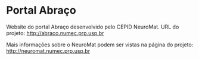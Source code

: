 # Portal Abraço

Website do portal Abraço desenvolvido pelo CEPID NeuroMat. URL do projeto: http://abraco.numec.prp.usp.br

Mais informações sobre o NeuroMat podem ser vistas na página do projeto: http://neuromat.numec.prp.usp.br
